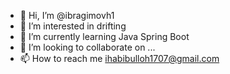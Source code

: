 - 👋 Hi, I’m @ibragimovh1
- 👀 I’m interested in drifting
- 🌱 I’m currently learning Java Spring Boot
- 💞️ I’m looking to collaborate on ...
- 📫 How to reach me ihabibulloh1707@gmail.com

<!---
ibragimovh1/ibragimovh1 is a ✨ special ✨ repository because its `README.md` (this file) appears on your GitHub profile.
You can click the Preview link to take a look at your changes.
--->
